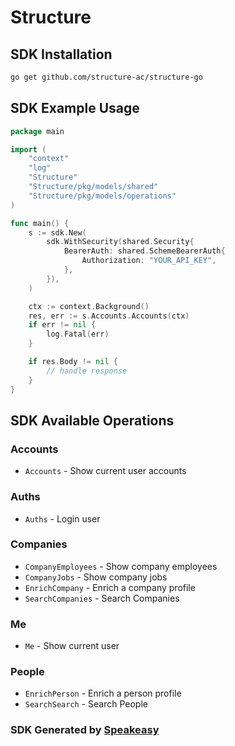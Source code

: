# Structure

<!-- Start SDK Installation -->
## SDK Installation

```bash
go get github.com/structure-ac/structure-go
```
<!-- End SDK Installation -->

## SDK Example Usage
<!-- Start SDK Example Usage -->
```go
package main

import (
    "context"
    "log"
    "Structure"
    "Structure/pkg/models/shared"
    "Structure/pkg/models/operations"
)

func main() {
    s := sdk.New(
        sdk.WithSecurity(shared.Security{
            BearerAuth: shared.SchemeBearerAuth{
                Authorization: "YOUR_API_KEY",
            },
        }),
    )

    ctx := context.Background()
    res, err := s.Accounts.Accounts(ctx)
    if err != nil {
        log.Fatal(err)
    }

    if res.Body != nil {
        // handle response
    }
}
```
<!-- End SDK Example Usage -->

<!-- Start SDK Available Operations -->
## SDK Available Operations


### Accounts

* `Accounts` - Show current user accounts

### Auths

* `Auths` - Login user

### Companies

* `CompanyEmployees` - Show company employees
* `CompanyJobs` - Show company jobs
* `EnrichCompany` - Enrich a company profile
* `SearchCompanies` - Search Companies

### Me

* `Me` - Show current user

### People

* `EnrichPerson` - Enrich a person profile
* `SearchSearch` - Search People
<!-- End SDK Available Operations -->

### SDK Generated by [Speakeasy](https://docs.speakeasyapi.dev/docs/using-speakeasy/client-sdks)
